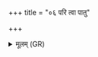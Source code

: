 +++
title = "०६ परि त्वा पातु"

+++
<details><summary>मूलम् (GR)</summary>

परि त्वा पातु समानेभ्यो  
ऽभिचारात् सबन्धुभ्यः ।  
अमम्रिर् भवामृतो ऽतिजीवो +++(thus with ŚS; Bhatt. yamaṃmir, tajīvo)+++  
मा ते हासिषुर् असवः शरीरम् ॥
</details>